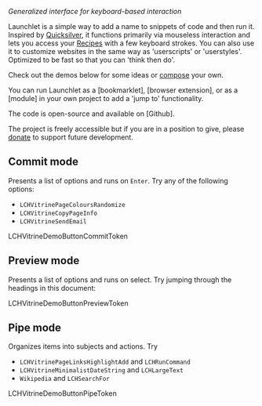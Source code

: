 _Generalized interface for keyboard-based interaction_

Launchlet is a simple way to add a name to snippets of code and then run it. Inspired by [Quicksilver](LCH_VITRINE_QUICKSILVER_URL), it functions primarily via mouseless interaction and lets you access your [Recipes](LCHVitrineTokenGuideURL) with a few keyboard strokes. You can also use it to customize websites in the same way as 'userscripts' or 'userstyles'. Optimized to be fast so that you can 'think then do'.

Check out the demos below for some ideas or [compose](LCHVitrineTokenComposeURL) your own.

You can run Launchlet as a [bookmarklet], [browser extension], or as a [module] in your own project to add a 'jump to' functionality.

The code is open-source and available on [Github].

The project is freely accessible but if you are in a position to give, please [donate](LCH_SHARED_DONATE_URL) to support future development.

## Commit mode

Presents a list of options and runs on `Enter`. Try any of the following options:
- `LCHVitrinePageColoursRandomize`
- `LCHVitrineCopyPageInfo`
- `LCHVitrineSendEmail`

LCHVitrineDemoButtonCommitToken

## Preview mode

Presents a list of options and runs on select. Try jumping through the headings in this document:

LCHVitrineDemoButtonPreviewToken

## Pipe mode

Organizes items into subjects and actions. Try
- `LCHVitrinePageLinksHighlightAdd` and `LCHRunCommand`
- `LCHVitrineMinimalistDateString` and `LCHLargeText`
- `Wikipedia` and `LCHSearchFor`

LCHVitrineDemoButtonPipeToken

